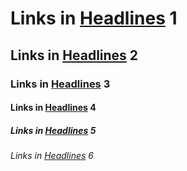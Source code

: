 

<!-- BEGIN mktoc -->
<!-- END mktoc -->

# Links in [Headlines](/headlines/) 1
## Links in [Headlines](/headlines/) 2
### Links in [Headlines](/headlines/) 3
#### Links in [Headlines](/headlines/) 4
##### Links in [Headlines](/headlines/) 5
###### Links in [Headlines](/headlines/) 6